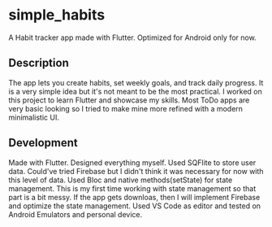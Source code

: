 # simple_habits

A Habit tracker app made with Flutter. Optimized for Android only for now.

## Description

The app lets you create habits, set weekly goals, and track daily progress. It is a very simple idea but it's not meant to
be the most practical. I worked on this project to learn Flutter and showcase my skills. Most ToDo apps are very basic looking so I tried to make
mine more refined with a modern minimalistic UI.

## Development

Made with Flutter. Designed everything myself. Used SQFlite to store user data. Could've tried Firebase but I didn't think it was necessary
for now with this level of data. Used Bloc and native methods(setState) for state management. This is my first time
working with state management so that part is a bit messy. If the app gets downloas, then I will implement Firebase and optimize the state management. Used VS Code as editor and tested on Android Emulators and personal device.
